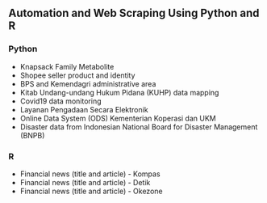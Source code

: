## Automation and Web Scraping Using Python and R

### Python
- Knapsack Family Metabolite
- Shopee seller product and identity
- BPS and Kemendagri administrative area
- Kitab Undang-undang Hukum Pidana (KUHP) data mapping
- Covid19 data monitoring
- Layanan Pengadaan Secara Elektronik
- Online Data System (ODS) Kementerian Koperasi dan UKM
- Disaster data from Indonesian National Board for Disaster Management (BNPB)

### R
- Financial news (title and article) - Kompas
- Financial news (title and article) - Detik
- Financial news (title and article) - Okezone
